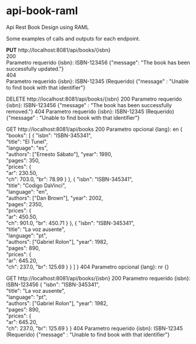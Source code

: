 # api-book-raml
Api Rest Book Design using RAML

Some examples of calls and outputs for each endpoint.

<b>PUT</b> http://localhost:8081/api/books/{isbn}<br>
	200<br>
	    Parametro requerido {isbn}: ISBN-123456
			{"message": "The book has been successfully updated."}<br>
	404<br>
	    Parametro requerido {isbn}: ISBN-12345 (Requerido)
			{"message" : "Unable to find book with that identifier"}<br>

DELETE http://localhost:8081/api/books/{isbn}
	200
	    Parametro requerido {isbn}: ISBN-123456
			{"message" : "The book has been successfully removed."}
	404
	    Parametro requerido {isbn}: ISBN-12345 (Requerido)
			{"message" : "Unable to find book with that identifier"}

GET http://localhost:8081/api/books
	200
	    Parametro opcional {lang}: en
			{
				"books": [
				  {
					"isbn": "ISBN-345341",  
					"title": "El Tunel",   
					"language": "es",      
					"authors": ["Ernesto Sábato"], 
					"year": 1990,          
					"pages": 350,          
					"prices": {            
					  "ar": 230.50,          
					  "ch": 703.0,
					  "br": 78.99
					}
				  },
				  {
					"isbn": "ISBN-345341",  
					"title": "Codigo DaVinci",   
					"language": "en",      
					"authors": ["Dan Brown"], 
					"year": 2002,          
					"pages": 2350,          
					"prices": {            
					  "ar": 450.50,          
					  "ch": 901.0,
					  "br": 450.71
					}
				  },
				  {
					"isbn": "ISBN-345341",  
					"title": "La voz ausente",   
					"language": "pt",      
					"authors": ["Gabriel Rolon"], 
					"year": 1982,          
					"pages": 890,          
					"prices": {            
					  "ar": 645.20,          
					  "ch": 237.0,
					  "br": 125.69
					}
				  }
				]
			}
	404
	    Parametro opcional {lang}: nr
			{}

GET http://localhost:8081/api/books/{isbn}
	200
	    Parametro requerido {isbn}: ISBN-123456
			{
			  "isbn": "ISBN-345341",  
			  "title": "La voz ausente",   
			  "language": "pt",      
			  "authors": ["Gabriel Rolon"], 
			  "year": 1982,          
			  "pages": 890,          
			  "prices": {            
				"ar": 645.20,          
				"ch": 237.0,
				"br": 125.69
			  }
			}
	404
	    Parametro requerido {isbn}: ISBN-12345 (Requerido)
			{"message" : "Unable to find book with that identifier"}

		
